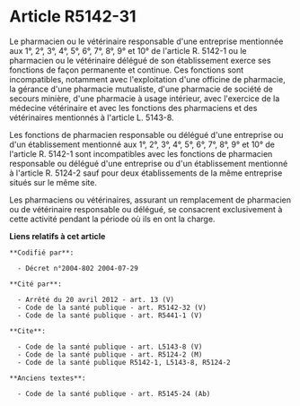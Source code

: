 # Article R5142-31

Le pharmacien ou le vétérinaire responsable d'une entreprise mentionnée aux 1°, 2°, 3°, 4°, 5°, 6°, 7°, 8°, 9° et 10° de
l'article R. 5142-1 ou le pharmacien ou le vétérinaire délégué de son établissement exerce ses fonctions de façon permanente
et continue. Ces fonctions sont incompatibles, notamment avec l'exploitation d'une officine de pharmacie, la gérance d'une
pharmacie mutualiste, d'une pharmacie de société de secours minière, d'une pharmacie à usage intérieur, avec l'exercice de la
médecine vétérinaire et avec les fonctions des pharmaciens et des vétérinaires mentionnés à l'article L. 5143-8.

Les fonctions de pharmacien responsable ou délégué d'une entreprise ou d'un établissement mentionné aux 1°, 2°, 3°, 4°, 5°,
6°, 7°, 8°, 9° et 10° de l'article R. 5142-1 sont incompatibles avec les fonctions de pharmacien responsable ou délégué d'une
entreprise ou d'un établissement mentionné à l'article R. 5124-2 sauf pour deux établissements de la même entreprise situés
sur le même site.

Les pharmaciens ou vétérinaires, assurant un remplacement de pharmacien ou de vétérinaire responsable ou délégué, se
consacrent exclusivement à cette activité pendant la période où ils en ont la charge.

**Liens relatifs à cet article**

	**Codifié par**:

	  - Décret n°2004-802 2004-07-29

	**Cité par**:

	  - Arrêté du 20 avril 2012 - art. 13 (V)
	  - Code de la santé publique - art. R5142-32 (V)
	  - Code de la santé publique - art. R5441-1 (V)

	**Cite**:

	  - Code de la santé publique - art. L5143-8 (V)
	  - Code de la santé publique - art. R5124-2 (M)
	  - Code de la santé publique R5142-1, L5143-8, R5124-2

	**Anciens textes**:

	  - Code de la santé publique - art. R5145-24 (Ab)
